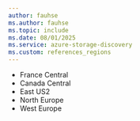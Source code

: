 ```yaml
---
author: fauhse
ms.author: fauhse
ms.topic: include
ms.date: 08/01/2025
ms.service: azure-storage-discovery
ms.custom: references_regions
---
```

<!-- 
Storage Discovery workspaces can be created in the following regions:
-->
- France Central
- Canada Central
- East US2
- North Europe
- West Europe